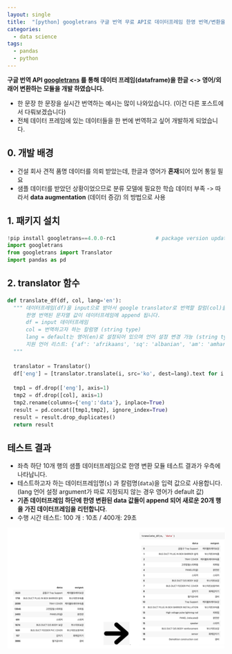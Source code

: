 ```yaml
---
layout: single
title:  "[python] googletrans 구글 번역 무료 API로 데이터프레임 한영 번역/변환을 한번에 (번역 시리즈1)"
categories:
  - data science
tags:
  - pandas
  - python
---
```


**구글 번역 API [googletrans](https://github.com/ssut/py-googletrans) 를 통해 데이터 프레임(dataframe)을 한글 <-> 영어/외래어 변환하는 모듈을 개발 하였습니다.**

- 한 문장 한 문장을 실시간 번역하는 예시는 많이 나와있습니다. (이건 다른 포스트에서 다뤄보겠습니다) 
- 전체 데이터 프레임에 있는 데이터들을 한 번에 번역하고 싶어 개발하게 되었습니다. 


## **0. 개발 배경**

- 건설 회사 견적 품명 데이터를 의뢰 받았는데, 한글과 영어가 **혼재**되어 있어 통일 필요
- 샘플 데이터를 받았던 상황이었으므로 분류 모델에 필요한 학습 데이터 부족 -> 따라서 **data augmentation** (데이터 증강) 의 방법으로 사용


## **1. 패키지 설치**

```python
!pip install googletrans==4.0.0-rc1             # package version update
import googletrans
from googletrans import Translator
import pandas as pd
```


## **2. translator 함수** 

```python
def translate_df(df, col, lang='en'):
  """ 데이터프레임(df)을 input으로 받아서 google translator로 번역할 칼럼(col)을 string 타입으로 지정해주면
      한영 번역된 문자열 값이 데이터프레임에 append 됩니다.
      df = input 데이터프레임
      col = 번역하고자 하는 칼럼명 (string type)
      lang = default는 영어(en)로 설정되어 있으며 언어 설정 변경 가능 (string type)  e.g. 일어:ja, 중국어:zh-cn
      지원 언어 리스트: {'af': 'afrikaans', 'sq': 'albanian', 'am': 'amharic', 'ar': 'arabic', 'hy': 'armenian', 'az': 'azerbaijani', 'eu': 'basque', 'be': 'belarusian', 'bn': 'bengali', 'bs': 'bosnian', 'bg': 'bulgarian', 'ca': 'catalan', 'ceb': 'cebuano', 'ny': 'chichewa', 'zh-cn': 'chinese (simplified)', 'zh-tw': 'chinese (traditional)', 'co': 'corsican', 'hr': 'croatian', 'cs': 'czech', 'da': 'danish', 'nl': 'dutch', 'en': 'english', 'eo': 'esperanto', 'et': 'estonian', 'tl': 'filipino', 'fi': 'finnish', 'fr': 'french', 'fy': 'frisian', 'gl': 'galician', 'ka': 'georgian', 'de': 'german', 'el': 'greek', 'gu': 'gujarati', 'ht': 'haitian creole', 'ha': 'hausa', 'haw': 'hawaiian', 'iw': 'hebrew', 'he': 'hebrew', 'hi': 'hindi', 'hmn': 'hmong', 'hu': 'hungarian', 'is': 'icelandic', 'ig': 'igbo', 'id': 'indonesian', 'ga': 'irish', 'it': 'italian', 'ja': 'japanese', 'jw': 'javanese', 'kn': 'kannada', 'kk': 'kazakh', 'km': 'khmer', 'ko': 'korean', 'ku': 'kurdish (kurmanji)', 'ky': 'kyrgyz', 'lo': 'lao', 'la': 'latin', 'lv': 'latvian', 'lt': 'lithuanian', 'lb': 'luxembourgish', 'mk': 'macedonian', 'mg': 'malagasy', 'ms': 'malay', 'ml': 'malayalam', 'mt': 'maltese', 'mi': 'maori', 'mr': 'marathi', 'mn': 'mongolian', 'my': 'myanmar (burmese)', 'ne': 'nepali', 'no': 'norwegian', 'or': 'odia', 'ps': 'pashto', 'fa': 'persian', 'pl': 'polish', 'pt': 'portuguese', 'pa': 'punjabi', 'ro': 'romanian', 'ru': 'russian', 'sm': 'samoan', 'gd': 'scots gaelic', 'sr': 'serbian', 'st': 'sesotho', 'sn': 'shona', 'sd': 'sindhi', 'si': 'sinhala', 'sk': 'slovak', 'sl': 'slovenian', 'so': 'somali', 'es': 'spanish', 'su': 'sundanese', 'sw': 'swahili', 'sv': 'swedish', 'tg': 'tajik', 'ta': 'tamil', 'te': 'telugu', 'th': 'thai', 'tr': 'turkish', 'uk': 'ukrainian', 'ur': 'urdu', 'ug': 'uyghur', 'uz': 'uzbek', 'vi': 'vietnamese', 'cy': 'welsh', 'xh': 'xhosa', 'yi': 'yiddish', 'yo': 'yoruba', 'zu': 'zulu'}
  """
 
  translator = Translator()
  df['eng'] = [translator.translate(i, src='ko', dest=lang).text for i in df[col]]   # 한영 변환을 새로운 칼럼 'eng'에 담습니다
   
  tmp1 = df.drop(['eng'], axis=1)                                                    # 2개의 temporary 데이터프레임을 생성해 원본과 한영번역 데이터프레임을 합칩니다
  tmp2 = df.drop([col], axis=1)
  tmp2.rename(columns={'eng':'data'}, inplace=True)
  result = pd.concat([tmp1,tmp2], ignore_index=True)
  result = result.drop_duplicates()
  return result                                                                      # 기존 데이터 프레임에 한영 변환된 데이터프레임이 append 되어 리턴
```

## **테스트 결과**

- 좌측 하단 10개 행의 샘플 데이터프레임으로 한영 변환 모듈 테스트 결과가 우측에 나타납니다.
- 테스트하고자 하는 데이터프레임명(`s`) 과 칼럼명(`data`)을 입력 값으로 사용합니다.
  (lang 언어 설정 argument가 따로 지정되지 않는 경우 영어가 default 값)
- **기존 데이터프레임 하단에 한영 변환된 data 값들이 append 되어 새로운 20개 행을 가진 데이터프레임을 리턴합니다**.
- 수행 시간 테스트: 100 개 : 10초 / 400개: 29초

![img](/assets/img/2021-06-10-googletrans-1/test-result.png)